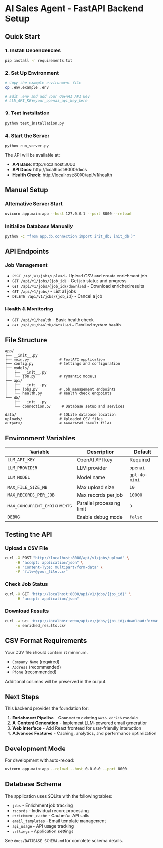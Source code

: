 # AI Sales Agent - FastAPI Backend Setup

## Quick Start

### 1. Install Dependencies
```bash
pip install -r requirements.txt
```

### 2. Set Up Environment
```bash
# Copy the example environment file
cp .env.example .env

# Edit .env and add your OpenAI API key
# LLM_API_KEY=your_openai_api_key_here
```

### 3. Test Installation
```bash
python test_installation.py
```

### 4. Start the Server
```bash
python run_server.py
```

The API will be available at:
- **API Base**: http://localhost:8000
- **API Docs**: http://localhost:8000/docs
- **Health Check**: http://localhost:8000/api/v1/health

## Manual Setup

### Alternative Server Start
```bash
uvicorn app.main:app --host 127.0.0.1 --port 8000 --reload
```

### Initialize Database Manually
```bash
python -c "from app.db.connection import init_db; init_db()"
```

## API Endpoints

### Job Management
- `POST /api/v1/jobs/upload` - Upload CSV and create enrichment job
- `GET /api/v1/jobs/{job_id}` - Get job status and progress
- `GET /api/v1/jobs/{job_id}/download` - Download enriched results
- `GET /api/v1/jobs/` - List all jobs
- `DELETE /api/v1/jobs/{job_id}` - Cancel a job

### Health & Monitoring
- `GET /api/v1/health` - Basic health check
- `GET /api/v1/health/detailed` - Detailed system health

## File Structure

```
app/
├── __init__.py
├── main.py              # FastAPI application
├── config.py            # Settings and configuration
├── models/
│   ├── __init__.py
│   └── job.py           # Pydantic models
├── api/
│   ├── __init__.py
│   ├── jobs.py          # Job management endpoints
│   └── health.py        # Health check endpoints
└── db/
    ├── __init__.py
    └── connection.py     # Database setup and services

data/                    # SQLite database location
uploads/                 # Uploaded CSV files
outputs/                 # Generated result files
```

## Environment Variables

| Variable | Description | Default |
|----------|-------------|---------|
| `LLM_API_KEY` | OpenAI API key | Required |
| `LLM_PROVIDER` | LLM provider | `openai` |
| `LLM_MODEL` | Model name | `gpt-4o-mini` |
| `MAX_FILE_SIZE_MB` | Max upload size | `10` |
| `MAX_RECORDS_PER_JOB` | Max records per job | `10000` |
| `MAX_CONCURRENT_ENRICHMENTS` | Parallel processing limit | `3` |
| `DEBUG` | Enable debug mode | `false` |

## Testing the API

### Upload a CSV File
```bash
curl -X POST "http://localhost:8000/api/v1/jobs/upload" \
     -H "accept: application/json" \
     -H "Content-Type: multipart/form-data" \
     -F "file=@your_file.csv"
```

### Check Job Status
```bash
curl -X GET "http://localhost:8000/api/v1/jobs/{job_id}" \
     -H "accept: application/json"
```

### Download Results
```bash
curl -X GET "http://localhost:8000/api/v1/jobs/{job_id}/download?format=csv" \
     -o enriched_results.csv
```

## CSV Format Requirements

Your CSV file should contain at minimum:
- `Company Name` (required)
- `Address` (recommended)
- `Phone` (recommended)

Additional columns will be preserved in the output.

## Next Steps

This backend provides the foundation for:
1. **Enrichment Pipeline** - Connect to existing `auto_enrich` module
2. **AI Content Generation** - Implement LLM-powered email generation
3. **Web Interface** - Add React frontend for user-friendly interaction
4. **Advanced Features** - Caching, analytics, and performance optimization

## Development Mode

For development with auto-reload:
```bash
uvicorn app.main:app --reload --host 0.0.0.0 --port 8000
```

## Database Schema

The application uses SQLite with the following tables:
- `jobs` - Enrichment job tracking
- `records` - Individual record processing
- `enrichment_cache` - Cache for API calls
- `email_templates` - Email template management
- `api_usage` - API usage tracking
- `settings` - Application settings

See `docs/DATABASE_SCHEMA.md` for complete schema details.